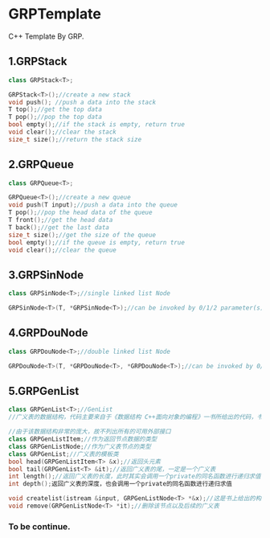 # GRPTemplate

C++ Template By GRP.<br>

## 1.GRPStack<br>
```cpp
class GRPStack<T>;
```
```cpp
GRPStack<T>();//create a new stack
void push(); //push a data into the stack
T top();//get the top data
T pop();//pop the top data
bool empty();//if the stack is empty, return true
void clear();//clear the stack
size_t size();//return the stack size
```

## 2.GRPQueue<br>
```cpp
class GRPQueue<T>;
```
```cpp
GRPQueue<T>();//create a new queue
void push(T input);//push a data into the queue
T pop();//pop the head data of the queue
T front();//get the head data
T back();//get the last data
size_t size();//get the size of the queue
bool empty();//if the queue is empty, return true
void clear();//clear the queue
```

## 3.GRPSinNode<br>
```cpp
class GRPSinNode<T>;//single linked list Node
```
```cpp
GRPSinNode<T>(T, *GRPSinNode<T>);//can be invoked by 0/1/2 parameter(s)
```

## 4.GRPDouNode<br>
```cpp
class GRPDouNode<T>;//double linked list Node
```
```cpp
GRPDouNode<T>(T, *GRPDouNode<T>, *GRPDouNode<T>);//can be invoked by 0/1/2/3 parameter(s)
```

## 5.GRPGenList<br>
```cpp
class GRPGenList<T>;//GenList
//广义表的数据结构，代码主要来自于《数据结构 C++面向对象的编程》一书所给出的代码，书上代码中存在隐含BUG，目前已经修复了已知的部分
```
```cpp
//由于该数据结构非常的庞大，故不列出所有的可用外部接口
class GRPGenListItem;//作为返回节点数据的类型
class GRPGenListNode;//作为广义表节点的类型
class GRPGenList;//广义表的模板类
bool head(GRPGenListItem<T> &x);//返回头元素
bool tail(GRPGenList<T> &it);//返回广义表的尾，一定是一个广义表
int length();//返回广义表的长度，此时其实会调用一个private的同名函数进行递归求值
int depth();返回广义表的深度，也会调用一个private的同名函数进行递归求值

void createlist(istream &input, GRPGenListNode<T> *&x);//这是书上给出的构造函数，但是由于其重载了操作符<<，所以采用了输入流的实践，后续我曾采用GRPVector进行代替，并且在其中发现了一处由DSOJ触发的BUG
void remove(GRPGenListNode<T> *it);//删除该节点以及后续的广义表
```
### To be continue.
